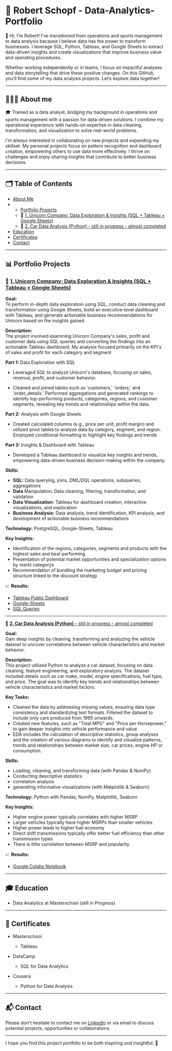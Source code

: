 #  🧨 Robert Schopf - Data-Analytics-Portfolio

👋 Hi, I'm Robert! I've transitioned from operations and sports management to data analysis because I believe data has the power to transform businesses. I leverage SQL, Python, Tableau, and Google Sheets to extract data-driven insights and create visualizations that improve business value and operating procedures. 

Whether working independently or in teams, I focus on impactful analyses and data storytelling that drive these positive changes. On this GitHub, you’ll find some of my data analysis projects. Let’s explore data together!

---

## 👨🏻‍💻 About me

🎓 Trained as a data analyst, bridging my background in operations and sports management with a passion for data-driven solutions. I combine my operational experience with hands-on expertise in data cleaning, transformation, and visualization to solve real-world problems. 

I'm always interested in collaborating on new projects and expanding my skillset.  My personal projects focus on pattern recognition and dashboard creation, empowering others to use data more effectively. I thrive on challenges and enjoy sharing insights that contribute to better business decisions.

---

## 🗂️ Table of Contents
* [About Me]()
* * [Portfolio Projects]()
  * 🦄 [1. Unicorn Company: Data Exploration & Insights (SQL + Tableau + Google Sheets)](https://github.com/robertschopf/unicorn_project)
  * 🚗 [2. Car Data Analysis (Python) - still in progress - almost completed](https://github.com/robertschopf/car_data_analysis)
* [Education]()
* [Certificates]()
* [Contact]()

---

## 📊 Portfolio Projects

### 🦄 [**1. Unicorn Company: Data Exploration & Insights (SQL + Tableau + Google Sheets)**](https://github.com/robertschopf/unicorn_project)

**Goal:**  
To perform in-depth data exploration using SQL, conduct data cleaning and transformation using Google Sheets, build an executive-level dashboard with Tableau, and generate actionable business recommendations for Unicorn based on the insights gained.

**Description:**  
The project involved examining Unicorn Company's sales, profit and customer data using SQL queries and converting the findings into an actionable Tableau dashboard. My analysis focused primarily on the KPI's of sales and profit for each category and segment

**Part 1:** Data Exploration with SQL
* Leveraged SQL to analyze Unicorn's database, focusing on sales, revenue, profit, and customer behavior. 

* Cleaned and joined tables such as 'customers,' 'orders,' and 'order_details.' Performed aggregations and generated rankings to identify top-performing products, categories, regions, and customer segments, revealing key trends and relationships within the data.

**Part 2:** Analysis with Google Sheets
* Created calculated columns (e.g., price per unit, profit margin) and utilized pivot tables to analyze data by category, segment, and region. Employed conditional formatting to highlight key findings and trends

**Part 3:** Insights & Dashboard with Tableau
* Developed a Tableau dashboard to visualize key insights and trends, empowering data-driven business decision-making within the company.

**Skills:**
* **SQL:** Data querying, joins, DML/DQL operations, subqueries, aggregations
* **Data** Manipulation: Data cleaning, filtering, transformation, and validation
* **Data Visualization:** Tableau for dashboard creation, interactive visualizations, and exploration
* **Business Analysis:** Data analysis, trend identification, KPI analysis, and development of actionable business recommendations

**Technology:** 
PostgreSQL, Google-Sheets, Tableau

**Key Insights:**
* Identification of the regions, categories, segments and products with the highest sales and best performing
* Presentation of potential market opportunities and specialization options by markt categorys
* Recommendation of bundling the marketing budget and pricing structure linked to the discount strategy

📈 **Results:**
* [Tableau Public Dashboard]()
* [Google-Sheets]() 
* [SQL Queries]()

---

🚗 [**2. Car Data Analysis (Python)** - still in progress - almost completed](https://github.com/robertschopf/car_data_analysis)

**Goal:**  
Gain deep insights by cleaning, transforming and analyzing the vehicle dataset to uncover correlations between vehicle characteristics and market behavior.

**Description:**  
This project utilized Python to analyze a car dataset, focusing on data cleaning, feature engineering, and exploratory analysis. The dataset included details such as car make, model, engine specifications, fuel type, and price. The goal was to identify key trends and relationships between vehicle characteristics and market factors.

**Key Tasks:**
* Cleaned the data by addressing missing values, ensuring data type consistency and standardizing text formats. Filtered the dataset to include only cars produced from 1995 onwards.
* Created new features, such as "Total MPG" and "Price per Horsepower," to gain deeper insights into vehicle performance and value
* EDA includes the calculation of descriptive statistics, group analyses and the creation of various diagrams to identify and visualize patterns, trends and relationships between market size, car prices, engine HP or consumption.

**Skills:**
* Loading, cleaning, and transforming data  (with Pandas & NumPy)
* Conducting descriptive statistics
* correlation analysis 
* generating informative visualizations (with Matplotlib & Seaborn)

**Technology:** 
Python with Pandas, NumPy, Matplotlib, Seaborn

**Key Insights:**
* Higher engine power typically correlates with higher MSRP
* Larger vehicles typically have higher MSRPs than smaller vehicles
* Higher power leads to higher fuel economy
* Direct shift transmissions typically offer better fuel efficiency than other transmission types
* There is little correlation between MSRP and popularity

📈 **Results:**
* [Google Colabs Notebook]()

---

## 🎓 Education

* Data Analytics at Masterschool (still in Progress)

---

## 📜 Certificates

* Masterschool
   * Tableau

* DataCamp
  * SQL for Data Analytics

* Cousera
  * Python for Data Analysis

---

## 📬 Contact
Please don't hesitate to contact me on [LinkedIn](http://www.linkedin.com/in/robertschopf) or via email to discuss potential projects, opportunities or collaborations.

---

I hope you find this project portfolio to be both inspiring and insightful. 🌟

